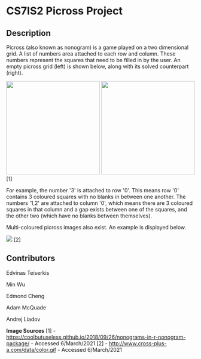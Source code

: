 # CS7IS2 Picross Project

## Description

Picross (also known as nonogram) is a game played on a two dimensional grid. A list of numbers area attached to each row and column. These numbers represent the squares that need to be filled in by the user. An empty picross grid (left) is shown below, along with its solved counterpart (right).

<img src="https://coolbutuseless.github.io/img/nonogram/example-blank.png" width="250" height="250"> <img src="https://coolbutuseless.github.io/img/nonogram/example-solved.png" width="250" height="250"> [1]

For example, the number '3' is attached to row '0'. This means row '0' contains 3 coloured squares with no blanks in between one another. The numbers '1,2' are attached to column '0', which means there are 3 coloured squares in that column and a gap exists between one of the squares, and the other two (which have no blanks between themselves).

Multi-coloured picross images also exist. An example is displayed below.

<img src="http://www.cross-plus-a.com/data/color.gif"> [2]

## Contributors

Edvinas Teiserkis


Min Wu


Edmond Cheng


Adam McQuade


Andrej Liadov


**Image Sources**
[1] - https://coolbutuseless.github.io/2018/09/26/nonograms-in-r-nonogram-package/ - Accessed 6/March/2021
[2] - http://www.cross-plus-a.com/data/color.gif - Accessed 6/March/2021
